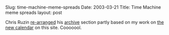 Slug: time-machine-meme-spreads
Date: 2003-03-21
Title: Time Machine meme spreads
layout: post

Chris Ruzin <a href="http://www.chrisruzin.net/index.php?id=P749">re-arranged</a> his <a href="http://www.chrisruzin.net/archive_summary.php">archive</a> section partly based on my work on <a href="http://www.redmonk.net/monkinetic/2003/03/12#item1899">the new calendar</a> on this site. Cooooool.
